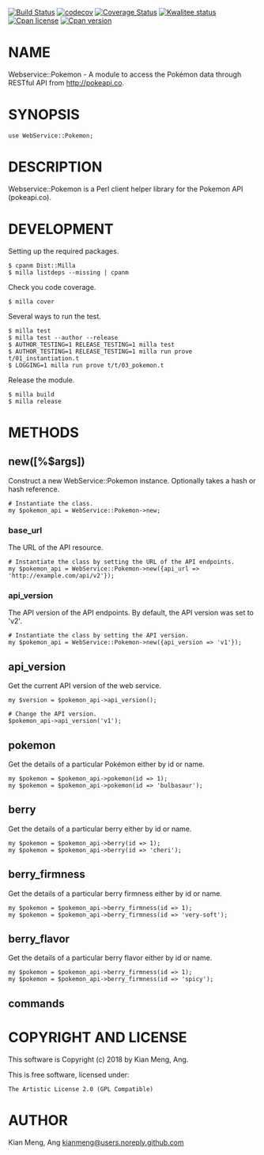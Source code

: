 [![Build Status](https://travis-ci.org/kianmeng/webservice-pokemon.svg?branch=master)](https://travis-ci.org/kianmeng/webservice-pokemon)
[![codecov](https://codecov.io/gh/kianmeng/webservice-pokemon/branch/master/graph/badge.svg)](https://codecov.io/gh/kianmeng/webservice-pokemon)
[![Coverage Status](https://coveralls.io/repos/kianmeng/webservice-pokemon/badge.svg?branch=master)](https://coveralls.io/r/kianmeng/webservice-pokemon?branch=master)
[![Kwalitee status](http://cpants.cpanauthors.org/dist/WebService-Pokemon.png)](http://cpants.charsbar.org/dist/overview/WebService-Pokemon)
[![Cpan license](https://img.shields.io/cpan/l/WebService-Pokemon.svg)](https://metacpan.org/release/WebService-Pokemon)
[![Cpan version](https://img.shields.io/cpan/v/WebService-Pokemon.svg)](https://metacpan.org/release/WebService-Pokemon)

# NAME

Webservice::Pokemon - A module to access the Pokémon data through RESTful API
from http://pokeapi.co.

# SYNOPSIS

    use WebService::Pokemon;

# DESCRIPTION

Webservice::Pokemon is a Perl client helper library for the Pokemon API (pokeapi.co).

# DEVELOPMENT

Setting up the required packages.

    $ cpanm Dist::Milla
    $ milla listdeps --missing | cpanm

Check you code coverage.

    $ milla cover

Several ways to run the test.

    $ milla test
    $ milla test --author --release
    $ AUTHOR_TESTING=1 RELEASE_TESTING=1 milla test
    $ AUTHOR_TESTING=1 RELEASE_TESTING=1 milla run prove t/01_instantiation.t
    $ LOGGING=1 milla run prove t/t/03_pokemon.t

Release the module.

    $ milla build
    $ milla release

# METHODS

## new(\[%$args\])

Construct a new WebService::Pokemon instance. Optionally takes a hash or hash reference.

    # Instantiate the class.
    my $pokemon_api = WebService::Pokemon->new;

### base\_url

The URL of the API resource.

    # Instantiate the class by setting the URL of the API endpoints.
    my $pokemon_api = WebService::Pokemon->new({api_url => 'http://example.com/api/v2'});

### api\_version

The API version of the API endpoints. By default, the API version was set to
'v2'.

    # Instantiate the class by setting the API version.
    my $pokemon_api = WebService::Pokemon->new({api_version => 'v1'});

## api\_version

Get the current API version of the web service.

    my $version = $pokemon_api->api_version();

    # Change the API version.
    $pokemon_api->api_version('v1');

## pokemon

Get the details of a particular Pokémon either by id or name.

    my $pokemon = $pokemon_api->pokemon(id => 1);
    my $pokemon = $pokemon_api->pokemon(id => 'bulbasaur');

## berry

Get the details of a particular berry either by id or name.

    my $pokemon = $pokemon_api->berry(id => 1);
    my $pokemon = $pokemon_api->berry(id => 'cheri');

## berry\_firmness

Get the details of a particular berry firmness either by id or name.

    my $pokemon = $pokemon_api->berry_firmness(id => 1);
    my $pokemon = $pokemon_api->berry_firmness(id => 'very-soft');

## berry\_flavor

Get the details of a particular berry flavor either by id or name.

    my $pokemon = $pokemon_api->berry_firmness(id => 1);
    my $pokemon = $pokemon_api->berry_firmness(id => 'spicy');

## commands

# COPYRIGHT AND LICENSE

This software is Copyright (c) 2018 by Kian Meng, Ang.

This is free software, licensed under:

    The Artistic License 2.0 (GPL Compatible)

# AUTHOR

Kian Meng, Ang <kianmeng@users.noreply.github.com>
